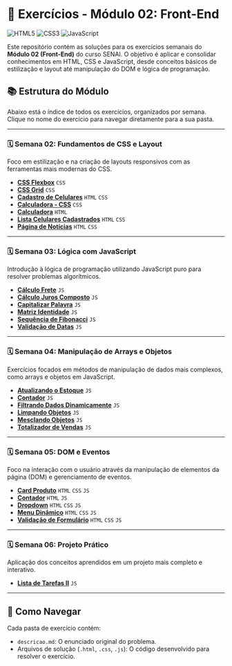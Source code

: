 # 🚀 Exercícios - Módulo 02: Front-End

![HTML5](https://img.shields.io/badge/HTML5-E34F26?style=for-the-badge&logo=html5&logoColor=white)
![CSS3](https://img.shields.io/badge/CSS3-1572B6?style=for-the-badge&logo=css3&logoColor=white)
![JavaScript](https://img.shields.io/badge/JavaScript-F7DF1E?style=for-the-badge&logo=javascript&logoColor=black)

Este repositório contém as soluções para os exercícios semanais do **Módulo 02 (Front-End)** do curso SENAI. O objetivo é aplicar e consolidar conhecimentos em HTML, CSS e JavaScript, desde conceitos básicos de estilização e layout até manipulação do DOM e lógica de programação.


## 📚 Estrutura do Módulo

Abaixo está o índice de todos os exercícios, organizados por semana. Clique no nome do exercício para navegar diretamente para a sua pasta.

---

### 🗓️ Semana 02: Fundamentos de CSS e Layout

Foco em estilização e na criação de layouts responsivos com as ferramentas mais modernas do CSS.

-   **[CSS Flexbox](./M02S02/CSS%20Flexbox/)** `CSS`
-   **[CSS Grid](./M02S02/CSS%20Grid/)** `CSS`
-   **[Cadastro de Celulares](./M02S02/Cadastro%20de%20Celulares/)** `HTML` `CSS`
-   **[Calculadora - CSS](./M02S02/Calculadora%20-%20CSS/)** `CSS`
-   **[Calculadora](./M02S02/Calculadora/)** `HTML`
-   **[Lista Celulares Cadastrados](./M02S02/Lista%20Celulares%20Cadastrados/)** `HTML` `CSS`
-   **[Página de Notícias](./M02S02/Pagina%20de%20Notícias/)** `HTML` `CSS`

---

### 🗓️ Semana 03: Lógica com JavaScript

Introdução à lógica de programação utilizando JavaScript puro para resolver problemas algorítmicos.

-   **[Cálculo Frete](./M02S03/Calculo%20Frete/)** `JS`
-   **[Cálculo Juros Composto](./M02S03/Calculo%20Juros%20Composto/)** `JS`
-   **[Capitalizar Palavra](./M02S03/Capitalizar%20Palavra/)** `JS`
-   **[Matriz Identidade](./M02S03/Matriz%20Identidade/)** `JS`
-   **[Sequência de Fibonacci](./M02S03/Sequência%20de%20Fibonacci/)** `JS`
-   **[Validação de Datas](./M02S03/Validacao%20de%20Datas/)** `JS`

---

### 🗓️ Semana 04: Manipulação de Arrays e Objetos

Exercícios focados em métodos de manipulação de dados mais complexos, como arrays e objetos em JavaScript.

-   **[Atualizando o Estoque](./M02S04/Atualizando%20o%20Estoque/)** `JS`
-   **[Contador](./M02S04/Contador/)** `JS`
-   **[Filtrando Dados Dinamicamente](./M02S04/Filtrando%20Dados%20Dinamicamente/)** `JS`
-   **[Limpando Objetos](./M02S04/Limpando%20Objetos/)** `JS`
-   **[Mesclando Objetos](./M02S04/Mesclando%20Objetos/)** `JS`
-   **[Totalizador de Vendas](./M02S04/Totalizador%20de%20Vendas/)** `JS`

---

### 🗓️ Semana 05: DOM e Eventos

Foco na interação com o usuário através da manipulação de elementos da página (DOM) e gerenciamento de eventos.

-   **[Card Produto](./M02S05/Card%20Produto/)** `HTML` `CSS` `JS`
-   **[Contador](./M02S05/Contador/)** `HTML` `JS`
-   **[Dropdown](./M02S05/Dropdown/)** `HTML` `CSS` `JS`
-   **[Menu Dinâmico](./M02S05/Menu%20Dinamico/)** `HTML` `CSS` `JS`
-   **[Validação de Formulário](./M02S05/Validação%20de%20Formulario/)** `HTML` `CSS` `JS`

---

### 🗓️ Semana 06: Projeto Prático

Aplicação dos conceitos aprendidos em um projeto mais completo e interativo.

-   **[Lista de Tarefas II](./M02S06/Lista%20de%20Tarefas%20II/)** `JS`

---

## 🚀 Como Navegar

Cada pasta de exercício contém:
-   `descricao.md`: O enunciado original do problema.
-   Arquivos de solução (`.html`, `.css`, `.js`): O código desenvolvido para resolver o exercício.

